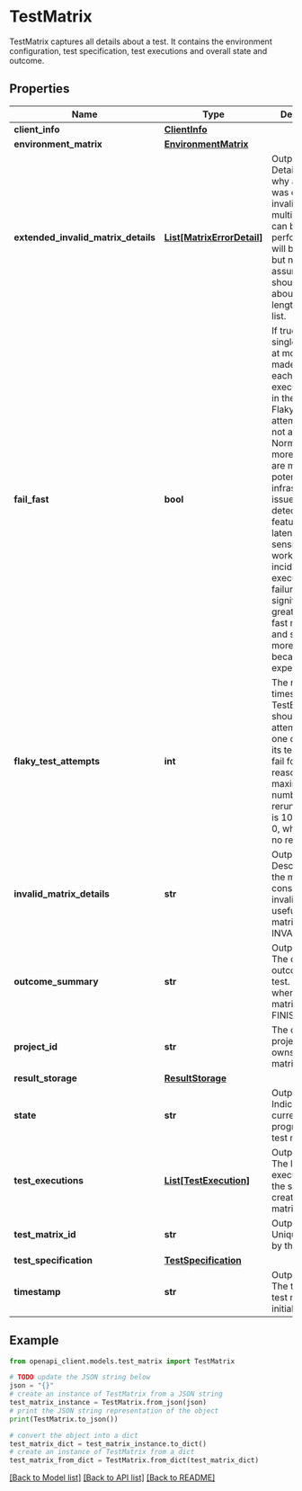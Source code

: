 # TestMatrix

TestMatrix captures all details about a test. It contains the environment configuration, test specification, test executions and overall state and outcome.

## Properties

Name | Type | Description | Notes
------------ | ------------- | ------------- | -------------
**client_info** | [**ClientInfo**](ClientInfo.md) |  | [optional] 
**environment_matrix** | [**EnvironmentMatrix**](EnvironmentMatrix.md) |  | [optional] 
**extended_invalid_matrix_details** | [**List[MatrixErrorDetail]**](MatrixErrorDetail.md) | Output only. Details about why a matrix was deemed invalid. If multiple checks can be safely performed, they will be reported but no assumptions should be made about the length of this list. | [optional] [readonly] 
**fail_fast** | **bool** | If true, only a single attempt at most will be made to run each execution/shard in the matrix. Flaky test attempts are not affected. Normally, 2 or more attempts are made if a potential infrastructure issue is detected. This feature is for latency sensitive workloads. The incidence of execution failures may be significantly greater for fail-fast matrices and support is more limited because of that expectation. | [optional] 
**flaky_test_attempts** | **int** | The number of times a TestExecution should be re-attempted if one or more of its test cases fail for any reason. The maximum number of reruns allowed is 10. Default is 0, which implies no reruns. | [optional] 
**invalid_matrix_details** | **str** | Output only. Describes why the matrix is considered invalid. Only useful for matrices in the INVALID state. | [optional] 
**outcome_summary** | **str** | Output Only. The overall outcome of the test. Only set when the test matrix state is FINISHED. | [optional] 
**project_id** | **str** | The cloud project that owns the test matrix. | [optional] 
**result_storage** | [**ResultStorage**](ResultStorage.md) |  | [optional] 
**state** | **str** | Output only. Indicates the current progress of the test matrix. | [optional] 
**test_executions** | [**List[TestExecution]**](TestExecution.md) | Output only. The list of test executions that the service creates for this matrix. | [optional] 
**test_matrix_id** | **str** | Output only. Unique id set by the service. | [optional] 
**test_specification** | [**TestSpecification**](TestSpecification.md) |  | [optional] 
**timestamp** | **str** | Output only. The time this test matrix was initially created. | [optional] 

## Example

```python
from openapi_client.models.test_matrix import TestMatrix

# TODO update the JSON string below
json = "{}"
# create an instance of TestMatrix from a JSON string
test_matrix_instance = TestMatrix.from_json(json)
# print the JSON string representation of the object
print(TestMatrix.to_json())

# convert the object into a dict
test_matrix_dict = test_matrix_instance.to_dict()
# create an instance of TestMatrix from a dict
test_matrix_from_dict = TestMatrix.from_dict(test_matrix_dict)
```
[[Back to Model list]](../README.md#documentation-for-models) [[Back to API list]](../README.md#documentation-for-api-endpoints) [[Back to README]](../README.md)


